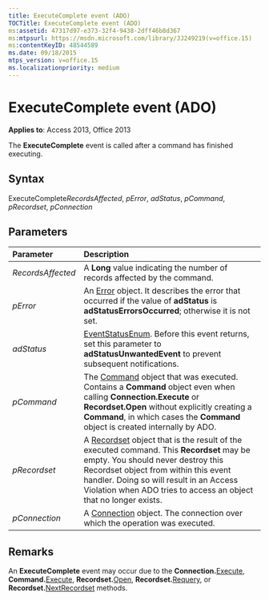 ```yaml
---
title: ExecuteComplete event (ADO)
TOCTitle: ExecuteComplete event (ADO)
ms:assetid: 47317d97-e373-32f4-9438-2dff46b8d367
ms:mtpsurl: https://msdn.microsoft.com/library/JJ249219(v=office.15)
ms:contentKeyID: 48544589
ms.date: 09/18/2015
mtps_version: v=office.15
ms.localizationpriority: medium
---
```


# ExecuteComplete event (ADO)

**Applies to**: Access 2013, Office 2013

The **ExecuteComplete** event is called after a command has finished executing.

## Syntax

ExecuteComplete*RecordsAffected*, *pError*, *adStatus*, *pCommand*, *pRecordset*, *pConnection*

## Parameters

|Parameter|Description|
|:--------|:----------|
|*RecordsAffected* |A **Long** value indicating the number of records affected by the command.|
|*pError* |An [Error](error-object-ado.md) object. It describes the error that occurred if the value of **adStatus** is **adStatusErrorsOccurred**; otherwise it is not set.|
|*adStatus* |[EventStatusEnum](eventstatusenum.md). Before this event returns, set this parameter to **adStatusUnwantedEvent** to prevent subsequent notifications.|
|*pCommand* |The [Command](command-object-ado.md) object that was executed. Contains a **Command** object even when calling **Connection.Execute** or **Recordset.Open** without explicitly creating a **Command**, in which cases the **Command** object is created internally by ADO.|
|*pRecordset* |A [Recordset](recordset-object-ado.md) object that is the result of the executed command. This **Recordset** may be empty. You should never destroy this Recordset object from within this event handler. Doing so will result in an Access Violation when ADO tries to access an object that no longer exists.|
|*pConnection* |A [Connection](connection-object-ado.md) object. The connection over which the operation was executed.|

## Remarks

An **ExecuteComplete** event may occur due to the **Connection.**[Execute](https://docs.microsoft.com/office/vba/access/concepts/miscellaneous/execute-method-ado-connection), **Command.**[Execute](https://docs.microsoft.com/office/vba/access/concepts/miscellaneous/execute-method-ado-command), **Recordset.**[Open](open-method-ado-recordset.md), **Recordset.**[Requery](requery-method-ado.md), or **Recordset.**[NextRecordset](nextrecordset-method-ado.md) methods.

